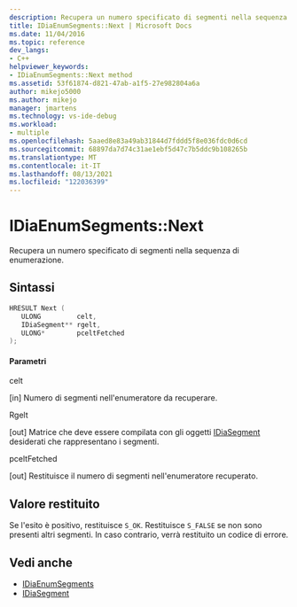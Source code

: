 ```yaml
---
description: Recupera un numero specificato di segmenti nella sequenza di enumerazione.
title: IDiaEnumSegments::Next | Microsoft Docs
ms.date: 11/04/2016
ms.topic: reference
dev_langs:
- C++
helpviewer_keywords:
- IDiaEnumSegments::Next method
ms.assetid: 53f61874-d821-47ab-a1f5-27e982804a6a
author: mikejo5000
ms.author: mikejo
manager: jmartens
ms.technology: vs-ide-debug
ms.workload:
- multiple
ms.openlocfilehash: 5aaed8e83a49ab31844d7fddd5f8e036fdc0d6cd
ms.sourcegitcommit: 68897da7d74c31ae1ebf5d47c7b5ddc9b108265b
ms.translationtype: MT
ms.contentlocale: it-IT
ms.lasthandoff: 08/13/2021
ms.locfileid: "122036399"
---
```

# <a name="idiaenumsegmentsnext"></a>IDiaEnumSegments::Next
Recupera un numero specificato di segmenti nella sequenza di enumerazione.

## <a name="syntax"></a>Sintassi

```C++
HRESULT Next ( 
   ULONG         celt,
   IDiaSegment** rgelt,
   ULONG*        pceltFetched
);
```

#### <a name="parameters"></a>Parametri
 celt

[in] Numero di segmenti nell'enumeratore da recuperare.

 Rgelt

[out] Matrice che deve essere compilata con gli oggetti [IDiaSegment](../../debugger/debug-interface-access/idiasegment.md) desiderati che rappresentano i segmenti.

 pceltFetched

[out] Restituisce il numero di segmenti nell'enumeratore recuperato.

## <a name="return-value"></a>Valore restituito
 Se l'esito è positivo, restituisce `S_OK`. Restituisce `S_FALSE` se non sono presenti altri segmenti. In caso contrario, verrà restituito un codice di errore.

## <a name="see-also"></a>Vedi anche
- [IDiaEnumSegments](../../debugger/debug-interface-access/idiaenumsegments.md)
- [IDiaSegment](../../debugger/debug-interface-access/idiasegment.md)
